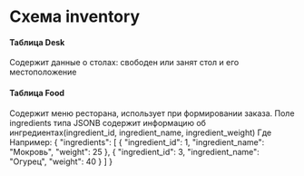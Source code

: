 # Схема inventory
#### Таблица Desk
Содержит данные о столах: свободен или занят стол и его местоположение
#### Таблица Food
Содержит меню ресторана, использует при формировании заказа.
Поле ingredients типа JSONB содержит информацию об ингредиентах(ingredient_id, ingredient_name, ingredient_weight)
Где
Например:
{
    "ingredients": [
        {
            "ingredient_id": 1,
            "ingredient_name": "Мокровь",
            "weight": 25
        },
        {
            "ingredient_id": 3,
            "ingredient_name": "Огурец",
            "weight": 40
        }
    ]
}